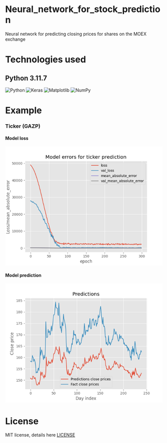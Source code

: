 # Neural_network_for_stock_prediction
Neural network for predicting closing prices for shares on the MOEX exchange

# Technologies used
## Python 3.11.7
![Python](https://img.shields.io/badge/Python-3776AB?style=for-the-badge&logo=python&logoColor=white)
![Keras](https://img.shields.io/badge/Keras-%23D00000.svg?style=for-the-badge&logo=Keras&logoColor=white)
![Matplotlib](https://img.shields.io/badge/Matplotlib-%23ffffff.svg?style=for-the-badge&logo=Matplotlib&logoColor=black)
![NumPy](https://img.shields.io/badge/numpy-%23013243.svg?style=for-the-badge&logo=numpy&logoColor=white)

# Example
### Ticker (GAZP)
<div>
    <h4>Model loss</h4>
    <img src="img/model_loss.png">
</div>

<div>
    <h4>Model prediction</h4>
    <img src="img/model_predictions.png">
</div>

# License
<p>MIT license, details here <a href="LICENSE">LICENSE</a></p>